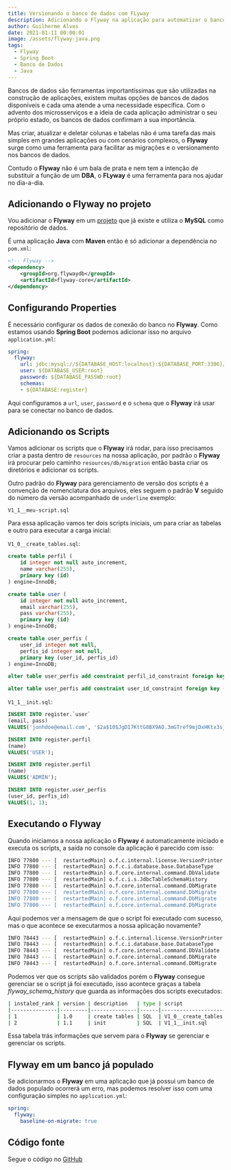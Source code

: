 ```yaml
---
title: Versionando o banco de dados com FLyway
description: Adicionando o Flyway na aplicação para automatizar o banco de dados
author: Guilherme Alves
date: 2021-01-11 00:00:01
image: /assets/flyway-java.png
tags:
  - Flyway
  - Spring Boot
  - Banco de Dados
  - Java
---
```


Bancos de dados são ferramentas importantíssimas que são utilizadas na construção de aplicações, existem muitas opções de bancos de dados disponíveis e cada uma atende a uma necessidade específica. Com o advento dos microsserviços e a ideia de cada aplicação administrar o seu próprio estado, os bancos de dados confirmam a sua importância.

Mas criar, atualizar e deletar colunas e tabelas não é uma tarefa das mais simples em grandes aplicações ou com cenários complexos, o **Flyway** surge como uma ferramenta para facilitar as migrações e o versionamento nos bancos de dados.

Contudo o **Flyway** não é um bala de prata e nem tem a intenção de substituir a função de um **DBA**, o **FLyway** é uma ferramenta para nos ajudar no dia-a-dia.

## Adicionando o Flyway no projeto

Vou adicionar o **Flyway** em um [projeto](https://github.com/guilhermegarcia86/kafka-series/tree/flyway/register) que já existe e utiliza o **MySQL** como repositório de dados.

É uma aplicação **Java** com **Maven** então é só adicionar a dependência no ```pom.xml```:

```xml
<!-- Flyway -->
<dependency>
    <groupId>org.flywaydb</groupId>
    <artifactId>flyway-core</artifactId>
</dependency>
```

## Configurando Properties

É necessário configurar os dados de conexão do banco no **Flyway**. Como estamos usando **Spring Boot** podemos adicionar isso no arquivo ```application.yml```:
```yml
spring:
  flyway:
    url: jdbc:mysql://${DATABASE_HOST:localhost}:${DATABASE_PORT:3306}/${DATABASE:register}?createDatabaseIfNotExist=true
    user: ${DATABASE_USER:root}
    password: ${DATABASE_PASSWD:root}
    schemas:
    - ${DATABASE:register}
```

Aqui configuramos a ```url```, ```user```, ```password``` e o ```schema``` que o **Flyway** irá usar para se conectar no banco de dados.

## Adicionando os Scripts

Vamos adicionar os scripts que o **Flyway** irá rodar, para isso precisamos criar a pasta dentro de ```resources``` na nossa aplicação, por padrão o **Flyway** irá procurar pelo caminho ```resources/db/migration``` então basta criar os diretórios e adicionar os scripts.

Outro padrão do **Flyway** para gerenciamento de versão dos scripts é a convenção de nomenclatura dos arquivos, eles seguem o padrão **V** seguido do número da versão acompanhado de ```underline``` exemplo:

```V1_1__meu-script.sql```

Para essa aplicação vamos ter dois scripts iniciais, um para criar as tabelas e outro para executar a carga inicial:

```V1_0__create_tables.sql```:

```sql
create table perfil (
    id integer not null auto_increment,
    name varchar(255),
    primary key (id)
) engine=InnoDB;

create table user (
    id integer not null auto_increment,
    email varchar(255),
    pass varchar(255),
    primary key (id)
) engine=InnoDB;

create table user_perfis (
    user_id integer not null,
    perfis_id integer not null,
    primary key (user_id, perfis_id)
) engine=InnoDB;

alter table user_perfis add constraint perfil_id_constraint foreign key (perfis_id) references perfil (id);

alter table user_perfis add constraint user_id_constraint foreign key (user_id) references user (id);
```

```V1_1__init.sql```:

```sql
INSERT INTO register.`user`
(email, pass)
VALUES('jonhdoe@email.com', '$2a$10$JgDI7KttG8BX9AO.3mGTref9mjDxHKtx3sjqnaP3Vq88BzUNxA38S');

INSERT INTO register.perfil
(name)
VALUES('USER');

INSERT INTO register.perfil
(name)
VALUES('ADMIN');

INSERT INTO register.user_perfis
(user_id, perfis_id)
VALUES(1, 1);
```

## Executando o Flyway

Quando iniciamos a nossa aplicação o **Flyway** é automaticamente iniciado e executa os scripts, a saída no console da aplicação é parecido com isso:

```bash
INFO 77800 --- [  restartedMain] o.f.c.internal.license.VersionPrinter    : Flyway Community Edition 7.1.1 by Redgate
INFO 77800 --- [  restartedMain] o.f.c.i.database.base.DatabaseType       : Database: jdbc:mysql://localhost:3306/register (MySQL 8.0)
INFO 77800 --- [  restartedMain] o.f.core.internal.command.DbValidate     : Successfully validated 2 migrations (execution time 00:00.152s)
INFO 77800 --- [  restartedMain] o.f.c.i.s.JdbcTableSchemaHistory         : Creating Schema History table `register`.`flyway_schema_history` ...
INFO 77800 --- [  restartedMain] o.f.core.internal.command.DbMigrate      : Current version of schema `register`: << Empty Schema >>
INFO 77800 --- [  restartedMain] o.f.core.internal.command.DbMigrate      : Migrating schema `register` to version "1.0 - create tables"
INFO 77800 --- [  restartedMain] o.f.core.internal.command.DbMigrate      : Migrating schema `register` to version "1.1 - init"
INFO 77800 --- [  restartedMain] o.f.core.internal.command.DbMigrate      : Successfully applied 2 migrations to schema `register` (execution time 00:00.625s)
```

Aqui podemos ver a mensagem de que o script foi executado com sucesso, mas o que acontece se executarmos a nossa aplicação novamente?

```bash
INFO 78443 --- [  restartedMain] o.f.c.internal.license.VersionPrinter    : Flyway Community Edition 7.1.1 by Redgate
INFO 78443 --- [  restartedMain] o.f.c.i.database.base.DatabaseType       : Database: jdbc:mysql://localhost:3306/register (MySQL 8.0)
INFO 78443 --- [  restartedMain] o.f.core.internal.command.DbValidate     : Successfully validated 2 migrations (execution time 00:00.115s)
INFO 78443 --- [  restartedMain] o.f.core.internal.command.DbMigrate      : Current version of schema `register`: 1.1
INFO 78443 --- [  restartedMain] o.f.core.internal.command.DbMigrate      : Schema `register` is up to date. No migration necessary.
```

Podemos ver que os scripts são validados porém o **Flyway** consegue gerenciar se o script já foi executado, isso acontece graças a tabela *flyway_schema_history* que guarda as informações dos scripts executados:

```bash
| instaled_rank | version | description   | type | script                  | checksum    | installed_by | installed_on        | execution_time | success |
|---------------|---------|---------------|------|-------------------------|-------------|--------------|---------------------|----------------|---------|
| 1             | 1.0     | create tables | SQL  | V1_0__create_tables.sql | 1225588812  | root         | 2021-01-11 17:57:36 | 460            | 1       |
| 2             | 1.1     | init          | SQL  | V1_1__init.sql          | -1406395169 | root         | 2021-01-11 17:57:36 | 27             | 1       |
```

Essa tabela trás informações que servem para o **Flyway** se gerenciar e gerenciar os scripts.

## Flyway em um banco já populado

Se adicionarmos o **Flyway** em uma aplicação que já possui um banco de dados populado ocorrerá um erro, mas podemos resolver isso com uma configuração simples no ```application.yml```:

```yml
spring:
  flyway:
    baseline-on-migrate: true
```

## Código fonte

Segue o código no [GitHub](https://github.com/guilhermegarcia86/kafka-series/tree/flyway/register)